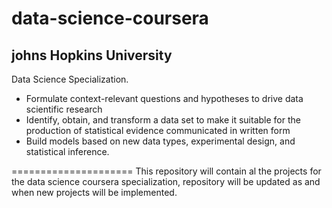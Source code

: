 data-science-coursera
=====================

## johns Hopkins University  
Data Science Specialization.  
* Formulate context-relevant questions and hypotheses to drive data scientific research
* Identify, obtain, and transform a data set to make it suitable for the production of statistical evidence communicated in written form
* Build models based on new data types, experimental design, and statistical inference.  

=====================
This repository will contain al the projects for the data science coursera specialization, repository will be updated as and when new projects will be implemented.
